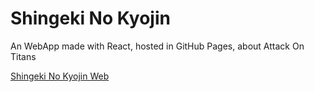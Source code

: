 # Shingeki No Kyojin
An WebApp made with React, hosted in GitHub Pages, about Attack On Titans

[Shingeki No Kyojin Web](https://alesrox.github.io/snk/)
